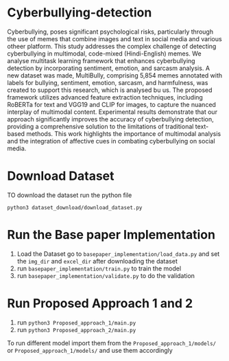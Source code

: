 # Cyberbullying-detection
Cyberbullying, poses significant psychological risks, particularly through the use of memes that combine images and text in social media and various otheer platform. This study addresses the complex challenge of detecting cyberbullying in multimodal, code-mixed (Hindi-English) memes. We analyse multitask learning framework that enhances cyberbullying detection by incorporating sentiment, emotion, and sarcasm analysis. A new dataset was made, MultiBully, comprising 5,854 memes annotated with labels for bullying, sentiment, emotion, sarcasm, and harmfulness, was created to support this research, which is analysed bu us. The proposed framework utilizes advanced feature extraction techniques, including RoBERTa for text and VGG19 and CLIP for images, to capture the nuanced interplay of multimodal content. Experimental results demonstrate that our approach significantly improves the accuracy of cyberbullying detection, providing a comprehensive solution to the limitations of traditional text-based methods. This work highlights the importance of multimodal analysis and the integration of affective cues in combating cyberbullying on social media.


# Download Dataset

TO download the dataset run the python file

```
python3 dataset_download/download_dataset.py
```

# Run the Base paper Implementation

1. Load the Dataset go to ``` basepaper_implementation/load_data.py ```  and set the ```img_dir``` and ```excel_dir``` after downloading the dataset
2. run ```basepaper_implementation/train.py``` to train the model
3. run ```basepaper_implementation/validate.py``` to do the validation 


# Run Proposed Approach 1 and 2

1. run ```python3 Proposed_approach_1/main.py```
2. run ```python3 Proposed_approach_2/main.py```

To run different model import them from the `Proposed_approach_1/models/`  or `Proposed_approach_1/models/` and use them accordingly